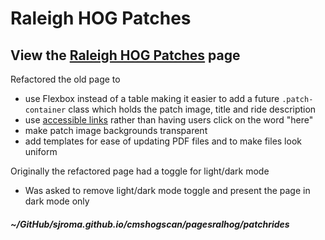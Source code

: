 # Raleigh HOG Patches  

## View the <a href="https://sjroma.github.io/patchesPage/index.html" target="_blank">Raleigh HOG Patches</a> page

Refactored the old page to 
  - use Flexbox instead of a table making it easier to add a future `.patch-container` class which holds the patch image, title and ride description  
  - use <a href="https://webaim.org/techniques/hypertext/link_text" target="_blank"> accessible links</a> rather than having users click on the word "here"  
  - make patch image backgrounds transparent  
  - add templates for ease of updating PDF files and to make files look uniform  

Originally the refactored page had a toggle for light/dark mode  
  - Was asked to remove light/dark mode toggle and present the page in dark mode only     

##### ~/GitHub/sjroma.github.io/cmshogscan/pagesralhog/patchrides
